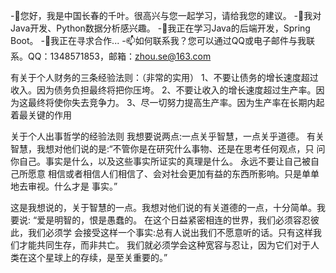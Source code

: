 -👋您好，我是中国长春的千叶。很高兴与您一起学习，请给我您的建议。
-👀我对Java开发、Python数据分析感兴趣。
-🌱我正在学习Java的后端开发，Spring Boot。
-💞️我正在寻求合作...
-📫如何联系我？您可以通过QQ或电子邮件与我联系。QQ：1348571853，邮箱：zhou.se@163.com

有关于个人财务的三条经验法则：（非常的实用）
1、不要让债务的增长速度超过收⼊。因为债务负担最终将把你压垮。
2、不要让收⼊的增⻓速度超过⽣产率。因为这最终将使你失去竞争⼒。
3、尽⼀切努⼒提⾼⽣产率。因为⽣产率在⻓期内起着最关键的作⽤

关于个人出事哲学的经验法则
我想要说两点:一点关乎智慧，一点关乎道德。
有关智慧，我想对他们说的是:“不管你是在研究什么事物、还是在思考任何观点，只
问你自己。事实是什么，以及这些事实所证实的真理是什么。
永远不要让自己被自己所愿意 相信或者相信人们相信了、会对社会更加有益的东西所影响。只是单单地去审视。什么才是 事实。”

这是我想说的，关于智慧的一点。我想对他们说的有关道德的一点，十分简单。我要说: “爱是明智的，恨是愚蠢的。
在这个日益紧密相连的世界，我们必须容忍彼此，我们必须学 会接受这样一个事实:总有人说出我们不愿意听的话。只有这样我们才能共同生存，而非共亡。
我们就必须学会这种宽容与忍让，因为它们对于人类在这个星球上的存续，是至关重要的。”
